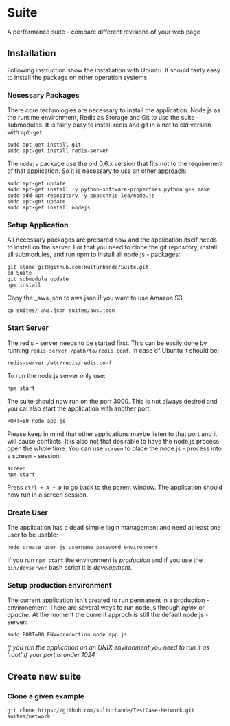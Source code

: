 # Suite

A performance suite - compare different revisions of your web page

## Installation

Following instruction show the installation with Ubuntu. It should fairly easy to install the package on other operation systems.

### Necessary Packages

There core technologies are necessary to install the application. Node.js as the runtime environment, Redis as Storage and Git to use the suite - submodules. It is fairly easy to install redis and git in a not to old version with ```apt-get```.


	sudo apt-get install git
	sudo apt-get install redis-server


The ```nodejs``` package use the old 0.6.x version that fits not to the requirement of that application. So it is necessary to use an other [approach](https://github.com/joyent/node/wiki/Installing-Node.js-via-package-manager):

	sudo apt-get update
	sudo apt-get install -y python-software-properties python g++ make
	sudo add-apt-repository -y ppa:chris-lea/node.js
	sudo apt-get update
	sudo apt-get install nodejs

### Setup Application

All necessary packages are prepared now and the application itself needs to install on the server. For that you need to clone the git repository, install all submodules, and run npm to install all node.js - packages:

	git clone git@github.com:kulturbande/Suite.git
	cd Suite
	git submodule update
	npm install

Copy the _aws.json to aws.json if you want to use Amazon S3

	cp suites/_aws.json suites/aws.json

### Start Server

The redis - server needs to be started first. This can be easily done by running ```redis-server /path/to/redis.conf```. In case of Ubuntu it should be:

	redis-server /etc/redis/redis.conf

To run the node.js server only use:

	npm start

The suite should now run on the port 3000. This is not always desired and you cal also start the application with another port:

	PORT=80 node app.js

Please keep in mind that other applications maybe listen to that port and it will cause conflicts. It is also not that desirable to have the node.js process open the whole time. You can use ```screen``` to place the node.js - process into a screen - session:

	screen
	npm start

Press ```ctrl + A + D``` to go back to the parent window. The application should now run in a screen session.

### Create User

The application has a dead simple login management and need at least one user to be usable:

	node create_user.js username password environment

If you run ```npm start``` the environment is _production_ and if you use the ```bin/devserver``` bash script it is _development_.

### Setup production environment

The current application isn't created to run permanent in a production - environement. There are several ways to run node.js through *nginx* or *apache*. At the moment the current approch is still the default node.js - server:

	sudo PORT=80 ENV=production node app.js

*If you run the application on an UNIX environment you need to run it as 'root' if your port is under 1024*

## Create new suite

### Clone a given example

	git clone https://github.com/kulturbande/TestCase-Network.git suites/network





